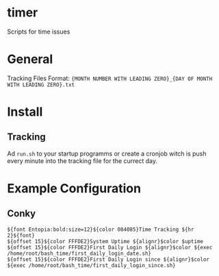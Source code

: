 # timer
Scripts for time issues

# General
Tracking Files Format: `{MONTH NUMBER WITH LEADING ZERO}_{DAY OF MONTH WITH LEADING ZERO}.txt`   


# Install

## Tracking
Ad `run.sh` to your startup programms or create a cronjob witch is push every minute into the tracking file for the currect day.  


# Example Configuration
## Conky
```
${font Entopia:bold:size=12}${color 084085}Time Tracking ${hr 2}${font}
${offset 15}${color FFFDE2}System Uptime ${alignr}$color $uptime
${offset 15}${color FFFDE2}First Daily Login ${alignr}$color ${exec /home/root/bash_time/first_daily_login_date.sh}
${offset 15}${color FFFDE2}First Daily Login since ${alignr}$color ${exec /home/root/bash_time/first_daily_login_since.sh}
```
